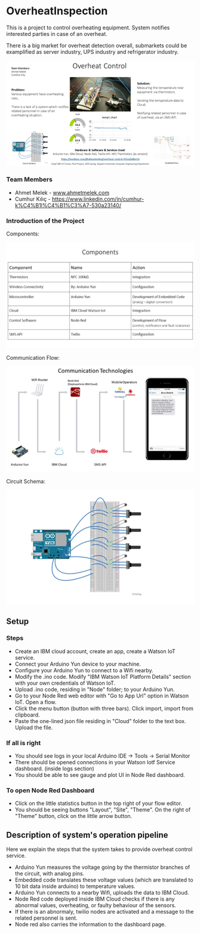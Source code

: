 # OverheatInspection

This is a project to control overheating equipment. System notifies interested parties in case of an overheat.

There is a big market for overheat detection overall, submarkets could be examplified as server industry, UPS industry and refrigerator industry.

![One Pager Poster](https://github.com/bounIoT/OverheatInspection/blob/master/Documents/Overheat%20Inspection%20One%20Pager.jpg)

### Team Members

* Ahmet Melek - www.ahmetmelek.com 
* Cumhur Kılıç - https://www.linkedin.com/in/cumhur-k%C4%B1l%C4%B1%C3%A7-530a23140/


### Introduction of the Project

Components: 

![Components](https://github.com/bounIoT/OverheatInspection/blob/master/Documents/Components%20List%20Overheat%20Control.jpg)

Communication Flow:

![Communication Flow](https://github.com/bounIoT/OverheatInspection/blob/master/Documents/Communication%20Flow%20Overheat%20Control.jpg)

Circuit Schema:

![Circuit Schema](https://github.com/bounIoT/OverheatInspection/blob/master/Documents/Circuit%20Schema%20Overheat%20Control.jpg)


## Setup

### Steps

* Create an IBM cloud account, create an app, create a Watson IoT service.
* Connect your Arduino Yun device to your machine. 
* Configure your Arduino Yun to connect to a Wifi nearby.
* Modify the .ino code. Modify "IBM Watson IoT Platform Details" section with your own credentials of Watson IoT.
* Upload .ino code, residing in "Node" folder; to your Arduino Yun.
* Go to your Node Red web editor with "Go to App Url" option in Watson IoT. Open a flow.
* Click the menu button (button with three bars). Click import, import from clipboard.
* Paste the one-lined json file residing in "Cloud" folder to the text box. Upload the file.

### If all is right

* You should see logs in your local Arduino IDE -> Tools -> Serial Monitor
* There should be opened connections in your Watson Iotf Service dashboard. (inside logs section)
* You should be able to see gauge and plot UI in Node Red dashboard.

### To open Node Red Dashboard

* Click on the little statistics button in the top right of your flow editor.
* You should be seeing buttons "Layout", "Site", "Theme". On the right of "Theme" button, click on the little arrow button.


## Description of system's operation pipeline

Here we explain the steps that the system takes to provide overheat control service.

* Arduino Yun measures the voltage going by the thermistor branches of the circuit, with analog pins.
* Embedded code translates these voltage values (which are translated to 10 bit data inside arduino) to temperature values.
* Arduino Yun connects to a nearby Wifi, uploads the data to IBM Cloud.
* Node Red code deployed inside IBM Cloud checks if there is any abnormal values, overheating, or faulty behaviour of the sensors.
* If there is an abnormaly, twilio nodes are activated and a message to the related personnel is sent.
* Node red also carries the information to the dashboard page.
